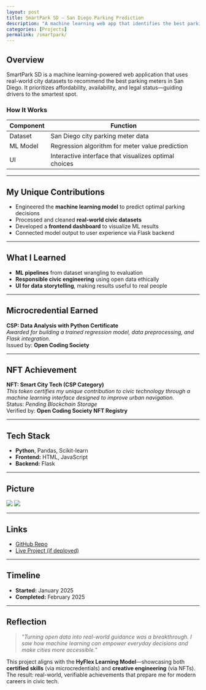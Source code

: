 ```yaml
---
layout: post
title: SmartPark SD — San Diego Parking Prediction
description: "A machine learning web app that identifies the best parking meters in San Diego."
categories: [Projects]
permalink: /smartpark/
---
```


## Overview

SmartPark SD is a machine learning-powered web application that uses real-world city datasets to recommend the best parking meters in San Diego. It prioritizes affordability, availability, and legal status—guiding drivers to the smartest spot.

### How It Works

| Component | Function |
|----------|----------|
| Dataset | San Diego city parking meter data |
| ML Model | Regression algorithm for meter value prediction |
| UI | Interactive interface that visualizes optimal choices |

---

## My Unique Contributions

- Engineered the **machine learning model** to predict optimal parking decisions  
- Processed and cleaned **real-world civic datasets**  
- Developed a **frontend dashboard** to visualize ML results  
- Connected model output to user experience via Flask backend  

---

## What I Learned

- **ML pipelines** from dataset wrangling to evaluation  
- **Responsible civic engineering** using open data ethically  
- **UI for data storytelling**, making results useful to real people  

---

## Microcredential Earned

**CSP: Data Analysis with Python Certificate**  
_Awarded for building a trained regression model, data preprocessing, and Flask integration._  
Issued by: **Open Coding Society**

---

## NFT Achievement

**NFT: Smart City Tech (CSP Category)**  
_This token certifies my unique contribution to civic technology through a machine learning interface designed to improve urban navigation._  
Status: _Pending Blockchain Storage_  
Verified by: **Open Coding Society NFT Registry**

---

## Tech Stack

- **Python**, Pandas, Scikit-learn  
- **Frontend:** HTML, JavaScript  
- **Backend:** Flask  

---

## Picture

<img src="{{site.baseurl}}/images/smartpark.png">
<img src="{{site.baseurl}}/images/ai_model.png">


---

## Links

- [GitHub Repo](https://github.com/Hypernova101/parking_frontend)  
- [Live Project (if deployed)](hypernova101.github.io/parking_front)

---

## Timeline

- **Started:** January 2025  
- **Completed:** February 2025  

---

## Reflection

> *"Turning open data into real-world guidance was a breakthrough. I saw how machine learning can empower everyday decisions and make cities more accessible."*

This project aligns with the **HyFlex Learning Model**—showcasing both **certified skills** (via microcredentials) and **creative engineering** (via NFTs). The result: real-world, verifiable achievements that prepare me for modern careers in civic tech.
